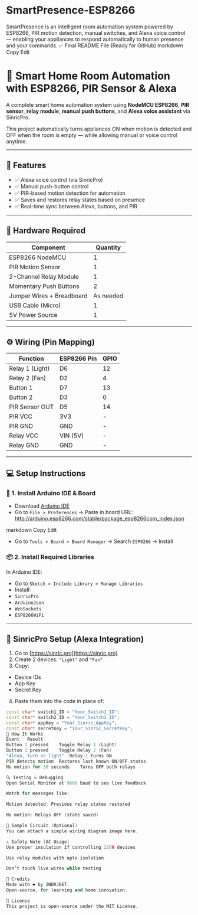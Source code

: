# SmartPresence-ESP8266
SmartPresence is an intelligent room automation system powered by ESP8266, PIR motion detection, manual switches, and Alexa voice control — enabling your appliances to respond automatically to human presence and your commands.
✅ Final README File (Ready for GitHub)
markdown
Copy
Edit
# 🔌 Smart Home Room Automation with ESP8266, PIR Sensor & Alexa

A complete smart home automation system using **NodeMCU ESP8266**, **PIR sensor**, **relay module**, **manual push buttons**, and **Alexa voice assistant** via SinricPro.

This project automatically turns appliances ON when motion is detected and OFF when the room is empty — while allowing manual or voice control anytime.

---

## 🧠 Features

- ✅ Alexa voice control (via SinricPro)
- ✅ Manual push-button control
- ✅ PIR-based motion detection for automation
- ✅ Saves and restores relay states based on presence
- ✅ Real-time sync between Alexa, buttons, and PIR

---

## 🧰 Hardware Required

| Component                | Quantity |
|--------------------------|----------|
| ESP8266 NodeMCU          | 1        |
| PIR Motion Sensor        | 1        |
| 2-Channel Relay Module   | 1        |
| Momentary Push Buttons   | 2        |
| Jumper Wires + Breadboard| As needed |
| USB Cable (Micro)        | 1        |
| 5V Power Source           | 1        |

---

## ⚙️ Wiring (Pin Mapping)

| Function           | ESP8266 Pin | GPIO |
|--------------------|-------------|------|
| Relay 1 (Light)     | D6          | 12   |
| Relay 2 (Fan)       | D2          | 4    |
| Button 1            | D7          | 13   |
| Button 2            | D3          | 0    |
| PIR Sensor OUT       | D5          | 14   |
| PIR VCC             | 3V3         | -    |
| PIR GND             | GND         | -    |
| Relay VCC           | VIN (5V)    | -    |
| Relay GND           | GND         | -    |

---

## 💻 Setup Instructions

### 🔧 1. Install Arduino IDE & Board
- Download [Arduino IDE](https://www.arduino.cc/en/software)
- Go to `File > Preferences` → Paste in board URL:  
http://arduino.esp8266.com/stable/package_esp8266com_index.json

markdown
Copy
Edit
- Go to `Tools > Board > Board Manager` → Search `ESP8266` → Install

### 📦 2. Install Required Libraries
In Arduino IDE:
- Go to `Sketch > Include Library > Manage Libraries`
- Install:
- `SinricPro`
- `ArduinoJson`
- `WebSockets`
- `ESP8266WiFi`

---

## 🔑 SinricPro Setup (Alexa Integration)

1. Go to [https://sinric.pro](https://sinric.pro)
2. Create 2 devices: `"Light"` and `"Fan"`
3. Copy:
 - Device IDs
 - App Key
 - Secret Key
4. Paste them into the code in place of:
 ```cpp
 const char* switch1_ID = "Your_Switch1_ID";
 const char* switch2_ID = "Your_Switch2_ID";
 const char* appKey = "Your_Sinric_AppKey";
 const char* secretKey = "Your_Sinric_SecretKey";
🔄 How It Works
Event	Result
Button 1 pressed	Toggle Relay 1 (Light)
Button 2 pressed	Toggle Relay 2 (Fan)
"Alexa, turn on light"	Relay 1 turns ON
PIR detects motion	Restores last known ON/OFF states
No motion for 30 seconds	Turns OFF both relays

🔍 Testing & Debugging
Open Serial Monitor at 9600 baud to see live feedback

Watch for messages like:

Motion detected: Previous relay states restored

No motion: Relays OFF (state saved)

📸 Sample Circuit (Optional)
You can attach a simple wiring diagram image here.

⚠️ Safety Note (AC Usage)
Use proper insulation if controlling 220V devices

Use relay modules with opto-isolation

Don’t touch live wires while testing

🙌 Credits
Made with ❤️ by INDRJEET.
Open-source, for learning and home innovation.

🪪 License
This project is open-source under the MIT License.
